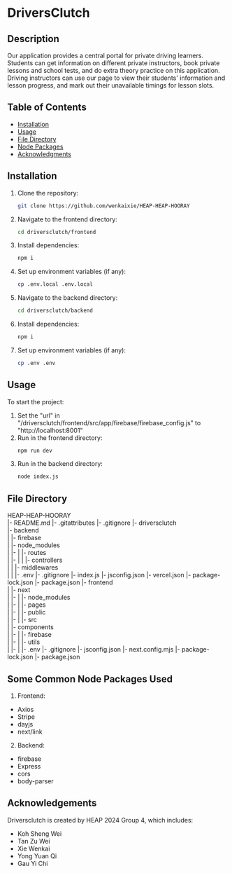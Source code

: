 # DriversClutch

## Description
Our application provides a central portal for private driving learners. Students can get information on different private instructors, book private lessons and school tests, and do extra theory practice on this application. Driving instructors can use our page to view their students' information and lesson progress, and mark out their unavailable timings for lesson slots. 

## Table of Contents
- [Installation](#installation)
- [Usage](#usage)
- [File Directory](#directory)
- [Node Packages](#packages)
- [Acknowledgments](#acknowledgments)

## Installation
1. Clone the repository:
   ```sh
   git clone https://github.com/wenkaixie/HEAP-HEAP-HOORAY
2. Navigate to the frontend directory:
    ```sh
    cd driversclutch/frontend
3. Install dependencies:
    ```sh
    npm i
4. Set up environment variables (if any):
    ```sh
    cp .env.local .env.local
5. Navigate to the backend directory:
    ```sh
    cd driversclutch/backend
6. Install dependencies:
    ```sh
    npm i
7. Set up environment variables (if any):
    ```sh
    cp .env .env


## Usage
To start the project:
1. Set the "url" in "/driversclutch/frontend/src/app/firebase/firebase_config.js" to "http://localhost:8001"
2. Run in the frontend directory:
    ```sh
    npm run dev
3. Run in the backend directory:
    ```sh
    node index.js


## File Directory
HEAP-HEAP-HOORAY\
    |- README.md
    |- .gitattributes
    |- .gitignore
    |- driversclutch\
                |- backend\
                            |
                            |- firebase\
                            |
                            |- node_modules\
                            |    |- <generated npm files here>
                            |
                            |- routes\
                            |    |- <routers for different features>
                            |
                            |
                            |- controllers\
                            |
                            |
                            |- middlewares\
                            |
                            |
                            |- .env
                            |- .gitignore
                            |- index.js
                            |- jsconfig.json
                            |- vercel.json
                            |- package-lock.json
                            |- package.json
                |- frontend\
                            |
                            |- next\
                            |    |- <build output for the project>
                            |
                            |- node_modules\
                            |    |- <generated npm files here>
                            |
                            |- pages\
                            |    |- <pages in the project>
                            |
                            |- public\
                            |    |- <images used for the project>
                            |
                            |- src\
                                    |
                                    |- components\
                                    |    |- <components used in the project>
                                    |
                                    |- firebase\
                                    |    |- <firebase files to link to the database>
                            |
                            |- utils\
                            |    |- <axios for api>
                            |
                            |- .env
                            |- .gitignore
                            |- jsconfig.json
                            |- next.config.mjs
                            |- package-lock.json
                            |- package.json


## Some Common Node Packages Used
1. Frontend:
- Axios
- Stripe
- dayjs
- next/link
2. Backend:
- firebase
- Express
- cors
- body-parser


## Acknowledgements
Driversclutch is created by HEAP 2024 Group 4, which includes:
- Koh Sheng Wei
- Tan Zu Wei
- Xie Wenkai
- Yong Yuan Qi
- Gau Yi Chi